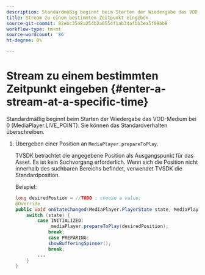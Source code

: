 ```yaml
---
description: Standardmäßig beginnt beim Starten der Wiedergabe das VOD-Medium bei 0 (MediaPlayer.LIVE_POINT). Sie können das Standardverhalten überschreiben.
title: Stream zu einem bestimmten Zeitpunkt eingeben
source-git-commit: 02ebc3548a254b2a6554f1ab34afbb3ea5f09bb8
workflow-type: tm+mt
source-wordcount: '86'
ht-degree: 0%

---
```


# Stream zu einem bestimmten Zeitpunkt eingeben {#enter-a-stream-at-a-specific-time}

Standardmäßig beginnt beim Starten der Wiedergabe das VOD-Medium bei 0 (MediaPlayer.LIVE_POINT). Sie können das Standardverhalten überschreiben.

1. Übergeben einer Position an `MediaPlayer.prepareToPlay`.

   TVSDK betrachtet die angegebene Position als Ausgangspunkt für das Asset. Es ist kein Suchvorgang erforderlich. Wenn sich die Position nicht innerhalb des suchbaren Bereichs befindet, verwendet TVSDK die Standardposition.

   Beispiel:

   ```java
   long desiredPostion = //TODO : choose a value; 
   @Override 
   public void onStateChanged(MediaPlayer.PlayerState state, MediaPlayerNotification notification) { 
       switch (state) { 
           case INITIALIZED: 
               _mediaPlayer.prepareToPlay(desiredPosition); 
               break; 
               case PREPARING: 
               showBufferingSpinner(); 
               break; 
           ... 
       } 
   } 
   ```

